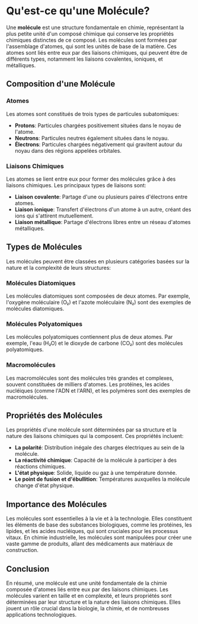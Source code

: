 # Qu'est-ce qu'une Molécule?

Une **molécule** est une structure fondamentale en chimie, représentant la plus petite unité d'un composé chimique qui conserve les propriétés chimiques distinctes de ce composé. Les molécules sont formées par l'assemblage d'atomes, qui sont les unités de base de la matière. Ces atomes sont liés entre eux par des liaisons chimiques, qui peuvent être de différents types, notamment les liaisons covalentes, ioniques, et métalliques.

## Composition d'une Molécule

### Atomes

Les atomes sont constitués de trois types de particules subatomiques:

- **Protons**: Particules chargées positivement situées dans le noyau de l'atome.
- **Neutrons**: Particules neutres également situées dans le noyau.
- **Électrons**: Particules chargées négativement qui gravitent autour du noyau dans des régions appelées orbitales.

### Liaisons Chimiques

Les atomes se lient entre eux pour former des molécules grâce à des liaisons chimiques. Les principaux types de liaisons sont:

- **Liaison covalente**: Partage d'une ou plusieurs paires d'électrons entre atomes.
- **Liaison ionique**: Transfert d'électrons d'un atome à un autre, créant des ions qui s'attirent mutuellement.
- **Liaison métallique**: Partage d'électrons libres entre un réseau d'atomes métalliques.

## Types de Molécules

Les molécules peuvent être classées en plusieurs catégories basées sur la nature et la complexité de leurs structures:

### Molécules Diatomiques

Les molécules diatomiques sont composées de deux atomes. Par exemple, l'oxygène moléculaire (O₂) et l'azote moléculaire (N₂) sont des exemples de molécules diatomiques.

### Molécules Polyatomiques

Les molécules polyatomiques contiennent plus de deux atomes. Par exemple, l'eau (H₂O) et le dioxyde de carbone (CO₂) sont des molécules polyatomiques.

### Macromolécules

Les macromolécules sont des molécules très grandes et complexes, souvent constituées de milliers d'atomes. Les protéines, les acides nucléiques (comme l'ADN et l'ARN), et les polymères sont des exemples de macromolécules.

## Propriétés des Molécules

Les propriétés d'une molécule sont déterminées par sa structure et la nature des liaisons chimiques qui la composent. Ces propriétés incluent:

- **La polarité**: Distribution inégale des charges électriques au sein de la molécule.
- **La réactivité chimique**: Capacité de la molécule à participer à des réactions chimiques.
- **L'état physique**: Solide, liquide ou gaz à une température donnée.
- **Le point de fusion et d'ébullition**: Températures auxquelles la molécule change d'état physique.

## Importance des Molécules

Les molécules sont essentielles à la vie et à la technologie. Elles constituent les éléments de base des substances biologiques, comme les protéines, les lipides, et les acides nucléiques, qui sont cruciales pour les processus vitaux. En chimie industrielle, les molécules sont manipulées pour créer une vaste gamme de produits, allant des médicaments aux matériaux de construction.

## Conclusion

En résumé, une molécule est une unité fondamentale de la chimie composée d'atomes liés entre eux par des liaisons chimiques. Les molécules varient en taille et en complexité, et leurs propriétés sont déterminées par leur structure et la nature des liaisons chimiques. Elles jouent un rôle crucial dans la biologie, la chimie, et de nombreuses applications technologiques.